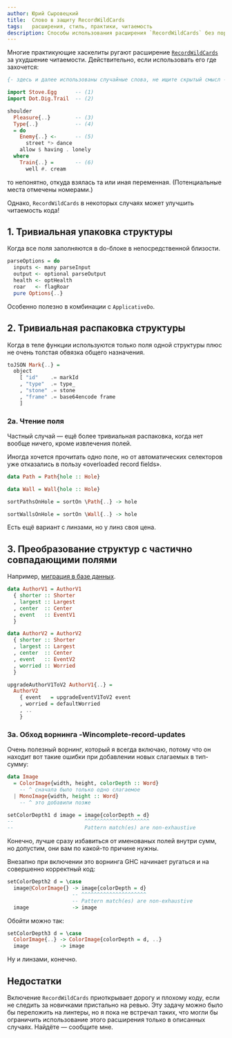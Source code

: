```yaml
---
author: Юрий Сыровецкий
title:  Слово в защиту RecordWildCards
tags:   расширения, стиль, практики, читаемость
description: Способы использования расширения `RecordWildCards` без порчи кода.
---
```


Многие практикующие хаскелиты <!-- sic! --> ругают расширение [`RecordWildCards`](https://downloads.haskell.org/~ghc/latest/docs/html/users_guide/exts/record_wildcards.html) за ухудшение читаемости. Действительно, если использовать его где захочется:

```hs
{- здесь и далее использованы случайные слова, не ищите скрытый смысл -}

import Stove.Egg      -- (1)
import Dot.Dig.Trail  -- (2)

shoulder
  Pleasure{..}        -- (3)
  Type{..}            -- (4)
  = do
    Enemy{..} <-      -- (5)
      street *> dance
    allow $ having . lonely
  where
    Train{..} =       -- (6)
      well #. cream
```

то непонятно, откуда взялась та или иная переменная. (Потенциальные места отмечены номерами.)

Однако, `RecordWildCards` в некоторых случаях может улучшить читаемость кода!

## 1. Тривиальная упаковка структуры

Когда все поля заполняются в do-блоке в непосредственной близости.

```hs
parseOptions = do
  inputs <- many parseInput
  output <- optional parseOutput
  health <- optHealth
  roar   <- flagRoar
  pure Options{..}
```

Особенно полезно в комбинации с `ApplicativeDo`.

## 2. Тривиальная распаковка структуры

Когда в теле функции используются только поля одной структуры плюс не очень толстая обвязка общего назначения.

```hs
toJSON Mark{..} =
  object
    [ "id"    .= markId
    , "type"  .= type_
    , "stone" .= stone
    , "frame" .= base64encode frame
    ]
```

### 2a. Чтение поля

Частный случай — ещё более тривиальная распаковка, когда нет вообще ничего, кроме извлечения полей.

Иногда хочется прочитать одно поле, но от автоматических селекторов уже отказались в пользу «overloaded record fields».

```hs
data Path = Path{hole :: Hole}

data Wall = Wall{hole :: Hole}

sortPathsOnHole = sortOn \Path{..} -> hole

sortWallsOnHole = sortOn \Wall{..} -> hole
```

Есть ещё вариант с линзами, но у линз своя цена.

## 3. Преобразование структур с частично совпадающими полями

Например, [миграция в базе данных](/posts/talks/2017/04/06/haskell-as-db.html).

```hs
data AuthorV1 = AuthorV1
  { shorter :: Shorter
  , largest :: Largest
  , center  :: Center
  , event   :: EventV1
  }

data AuthorV2 = AuthorV2
  { shorter :: Shorter
  , largest :: Largest
  , center  :: Center
  , event   :: EventV2
  , worried :: Worried
  }

upgradeAuthorV1ToV2 AuthorV1{..} =
  AuthorV2
    { event   = upgradeEventV1ToV2 event
    , worried = defaultWorried
    , ..
    }
```

### 3a. Обход ворнинга -Wincomplete-record-updates

Очень полезный ворнинг, который я всегда включаю, потому что он находит вот такие ошибки при добавлении новых слагаемых в тип-сумму:

```hs
data Image
  = ColorImage{width, height, colorDepth :: Word}
    -- ^ сначала было только одно слагаемое
  | MonoImage{width, height :: Word}
    -- ^ это добавили позже

setColorDepth1 d image = image{colorDepth = d}
--                       ^^^^^^^^^^^^^^^^^^^^^
--                       Pattern match(es) are non-exhaustive
```

Конечно, лучше сразу избавиться от именованых полей внутри сумм, но допустим, они вам по какой-то причине нужны.

Внезапно при включении это ворнинга GHC начинает ругаться и на совершенно корректный код:

```hs
setColorDepth2 d = \case
  image@ColorImage{} -> image{colorDepth = d}
                     -- ^^^^^^^^^^^^^^^^^^^^^
                     -- Pattern match(es) are non-exhaustive
  image              -> image
```

Обойти можно так:

```hs
setColorDepth3 d = \case
  ColorImage{..} -> ColorImage{colorDepth = d, ..}
  image          -> image
```

Ну и линзами, конечно.

## Недостатки

Включение `RecordWildCards` приоткрывает дорогу и плохому коду, если не следить за новичками пристально на ревью. Эту задачу можно было бы переложить на линтеры, но я пока не встречал таких, что могли бы ограничить использование этого расширения только в описанных случаях. Найдёте — сообщите мне.
